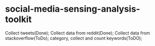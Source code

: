 # social-media-sensing-analysis-toolkit
Collect tweets(Done);
Collect data from reddit(Done);
Collect data from stackoverflow(ToDo);
category, collect and count keywords(ToDO);
